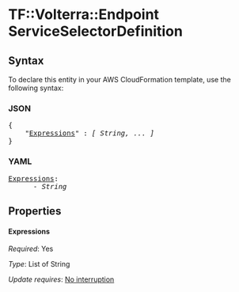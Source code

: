 # TF::Volterra::Endpoint ServiceSelectorDefinition

## Syntax

To declare this entity in your AWS CloudFormation template, use the following syntax:

### JSON

<pre>
{
    "<a href="#expressions" title="Expressions">Expressions</a>" : <i>[ String, ... ]</i>
}
</pre>

### YAML

<pre>
<a href="#expressions" title="Expressions">Expressions</a>: <i>
      - String</i>
</pre>

## Properties

#### Expressions

_Required_: Yes

_Type_: List of String

_Update requires_: [No interruption](https://docs.aws.amazon.com/AWSCloudFormation/latest/UserGuide/using-cfn-updating-stacks-update-behaviors.html#update-no-interrupt)

